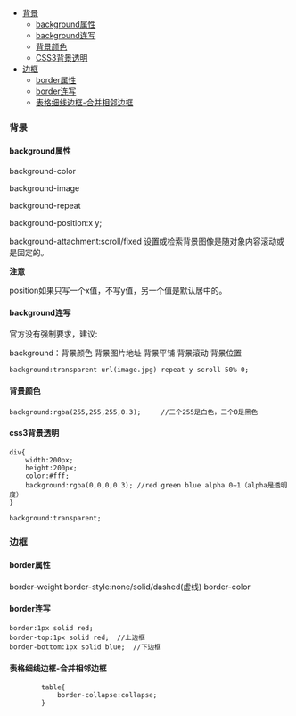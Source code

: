 - [背景](#背景)
	- [background属性](#background属性)
	- [background连写](#background连写)
	- [背景颜色](#背景颜色)
	- [CSS3背景透明](#css3背景透明)
- [边框](#边框)
	- [border属性](#border属性)
	- [border连写](#border连写)
	- [表格细线边框-合并相邻边框](#表格细线边框-合并相邻边框)

### 背景
#### background属性
background-color

background-image

background-repeat

background-position:x y;

background-attachment:scroll/fixed	设置或检索背景图像是随对象内容滚动或是固定的。

**注意**

position如果只写一个x值，不写y值，另一个值是默认居中的。
#### background连写
官方没有强制要求，建议:

background：背景颜色 背景图片地址 背景平铺 背景滚动 背景位置
```
background:transparent url(image.jpg) repeat-y scroll 50% 0;
```
#### 背景颜色
```
background:rgba(255,255,255,0.3);     //三个255是白色，三个0是黑色
```
#### css3背景透明
```
div{
	width:200px;
	height:200px;
	color:#fff;
	background:rgba(0,0,0,0.3); //red green blue alpha 0~1（alpha是透明度）
}
```
```
background:transparent;
```
### 边框
#### border属性
border-weight
border-style:none/solid/dashed(虚线)
border-color
#### border连写
```
border:1px solid red;
border-top:1px solid red;  //上边框
border-bottom:1px solid blue;  //下边框
```
#### 表格细线边框-合并相邻边框
```
        table{
            border-collapse:collapse;
        }
```